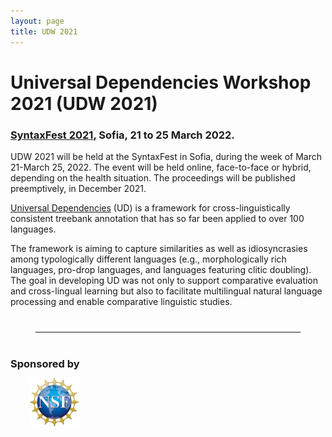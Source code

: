 ```yaml
---
layout: page
title: UDW 2021
---
```


# Universal Dependencies Workshop 2021 (UDW 2021)

### [SyntaxFest 2021](https://syntaxfest.github.io/), Sofia, 21 to 25 March 2022.

UDW 2021 will be held at the SyntaxFest in Sofia, during the week of
March 21-March 25, 2022. The event will be held online, face-to-face or
hybrid, depending on the health situation. The proceedings will be
published preemptively, in December 2021.


[Universal Dependencies](http://universaldependencies.org/) (UD) is a
framework for cross-linguistically consistent treebank annotation that
has so far been applied to over 100 languages.

The framework is aiming to capture similarities as well as
idiosyncrasies among typologically different languages (e.g.,
morphologically rich languages, pro-drop languages, and languages
featuring clitic doubling). The goal in developing UD was not only to
support comparative evaluation and cross-lingual learning but also to
facilitate multilingual natural language processing and enable
comparative linguistic studies.


<hr style="margin:40px">

### Sponsored by

<img src="NSF_Logo.png" alt="NSF" height="80" style="margin: -5px 0 0 30px"> 

